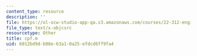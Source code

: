 ```yaml
---
content_type: resource
description: ''
file: https://ol-ocw-studio-app-qa.s3.amazonaws.com/courses/22-312-engineering-of-nuclear-reactors-fall-2015/6012bd9db08e63a10a25efdcd6ff9fa4_cpf.m
file_type: text/x-objcsrc
resourcetype: Other
title: cpf.m
uid: 6012bd9d-b08e-63a1-0a25-efdcd6ff9fa4
---
```

